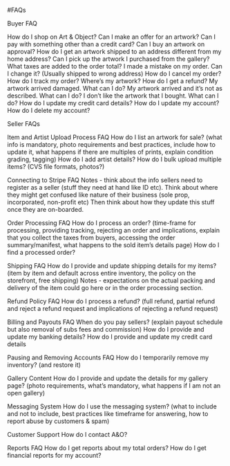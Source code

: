 #FAQs

Buyer FAQ

How do I shop on Art & Object?
Can I make an offer for an artwork?
Can I pay with something other than a credit card?
Can I buy an artwork on approval?
How do I get an artwork shipped to an address different from my home address?
Can I pick up the artwork I purchased from the gallery?
What taxes are added to the order total?
I made a mistake on my order. Can I change it? (Usually shipped to wrong address)
How do I cancel my order?
How do I track my order?
Where’s my artwork?
How do I get a refund?
My artwork arrived damaged. What can I do?
My artwork arrived and it’s not as described. What can I do?
I don’t like the artwork that I bought. What can I do?
How do I update my credit card details?
How do I update my account?
How do I delete my account?

Seller FAQs

Item and Artist Upload Process FAQ
How do I list an artwork for sale? (what info is mandatory, photo requirements and best practices, include how to update it, what happens if there are multiples of prints, explain condition grading, tagging)
How do I add artist details?
How do I bulk upload multiple items? (CVS file formats, photos?)

Connecting to Stripe FAQ
Notes - think about the info sellers need to register as a seller (stuff they need at hand like ID etc). Think about where they might get confused like nature of their business (sole prop, incorporated, non-profit etc)
Then think about how they update this stuff once they are on-boarded.

Order Processing FAQ
How do I process an order? (time-frame for processing, providing tracking, rejecting an order and implications, explain that you collect the taxes from buyers, accessing the order summary/manifest, what happens to the sold item’s details page)
How do I find a processed order?

Shipping FAQ
How do I provide and update shipping details for my items? (item by item and default across entire inventory, the policy on the storefront, free shipping)
Notes - expectations on the actual packing and delivery of the item could go here or in the order processing section.

Refund Policy FAQ
How do I process a refund? (full refund, partial refund and reject a refund request and implications of rejecting a refund request)

Billing and Payouts FAQ
When do you pay sellers? (explain payout schedule but also removal of subs fees and commission)
How do I provide and update my banking details?
How do I provide and update my credit card details

Pausing and Removing Accounts FAQ
How do I temporarily remove my inventory? (and restore it)

Gallery Content
How do I provide and update the details for my gallery page? (photo requirements, what’s mandatory, what happens if I am not an open gallery)

Messaging System
How do I use the messaging system? (what to include and not to include, best practices like timeframe for answering, how to report abuse by customers & spam)

Customer Support
How do I contact A&O?

Reports FAQ
How do I get reports about my total orders?
How do I get financial reports for my account?
